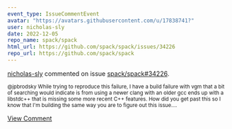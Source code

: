 ```yaml
---
event_type: IssueCommentEvent
avatar: "https://avatars.githubusercontent.com/u/17838741?"
user: nicholas-sly
date: 2022-12-05
repo_name: spack/spack
html_url: https://github.com/spack/spack/issues/34226
repo_url: https://github.com/spack/spack
---
```


<a href='https://github.com/nicholas-sly' target='_blank'>nicholas-sly</a> commented on issue <a href='https://github.com/spack/spack/issues/34226' target='_blank'>spack/spack#34226</a>.

<small>@jpbrodsky While trying to reproduce this failure, I have a build failure with vgm that a bit of searching would indicate is from using a newer clang with an older gcc ends up with a libstdc++ that is missing some more recent C++ features.  How did you get past this so I know that I'm building the same way you are to figure out this issue....</small>

<a href='https://github.com/spack/spack/issues/34226' target='_blank'>View Comment</a>